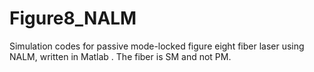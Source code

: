 # Figure8_NALM
Simulation codes for passive mode-locked figure eight fiber laser  using NALM, written in Matlab .
The fiber is SM and not PM.
